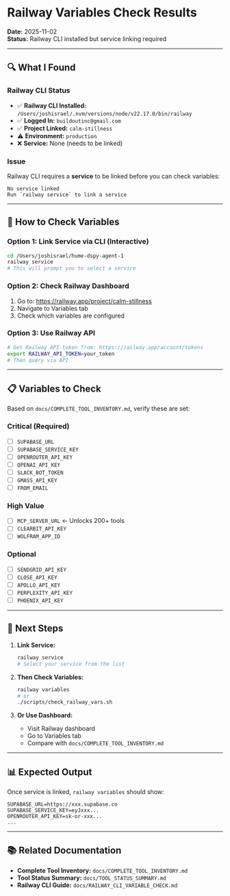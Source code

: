 # Railway Variables Check Results

**Date:** 2025-11-02  
**Status:** Railway CLI installed but service linking required

---

## 🔍 What I Found

### Railway CLI Status
- ✅ **Railway CLI Installed:** `/Users/joshisrael/.nvm/versions/node/v22.17.0/bin/railway`
- ✅ **Logged In:** `buildoutinc@gmail.com`
- ✅ **Project Linked:** `calm-stillness`
- ⚠️ **Environment:** `production`
- ❌ **Service:** None (needs to be linked)

### Issue
Railway CLI requires a **service** to be linked before you can check variables:
```
No service linked
Run `railway service` to link a service
```

---

## 🔧 How to Check Variables

### Option 1: Link Service via CLI (Interactive)
```bash
cd /Users/joshisrael/hume-dspy-agent-1
railway service
# This will prompt you to select a service
```

### Option 2: Check Railway Dashboard
1. Go to: https://railway.app/project/calm-stillness
2. Navigate to Variables tab
3. Check which variables are configured

### Option 3: Use Railway API
```bash
# Get Railway API token from: https://railway.app/account/tokens
export RAILWAY_API_TOKEN=your_token
# Then query via API
```

---

## 📋 Variables to Check

Based on `docs/COMPLETE_TOOL_INVENTORY.md`, verify these are set:

### Critical (Required)
- [ ] `SUPABASE_URL`
- [ ] `SUPABASE_SERVICE_KEY`
- [ ] `OPENROUTER_API_KEY`
- [ ] `OPENAI_API_KEY`
- [ ] `SLACK_BOT_TOKEN`
- [ ] `GMASS_API_KEY`
- [ ] `FROM_EMAIL`

### High Value
- [ ] `MCP_SERVER_URL` ← Unlocks 200+ tools
- [ ] `CLEARBIT_API_KEY`
- [ ] `WOLFRAM_APP_ID`

### Optional
- [ ] `SENDGRID_API_KEY`
- [ ] `CLOSE_API_KEY`
- [ ] `APOLLO_API_KEY`
- [ ] `PERPLEXITY_API_KEY`
- [ ] `PHOENIX_API_KEY`

---

## 🎯 Next Steps

1. **Link Service:**
   ```bash
   railway service
   # Select your service from the list
   ```

2. **Then Check Variables:**
   ```bash
   railway variables
   # or
   ./scripts/check_railway_vars.sh
   ```

3. **Or Use Dashboard:**
   - Visit Railway dashboard
   - Go to Variables tab
   - Compare with `docs/COMPLETE_TOOL_INVENTORY.md`

---

## 📊 Expected Output

Once service is linked, `railway variables` should show:
```
SUPABASE_URL=https://xxx.supabase.co
SUPABASE_SERVICE_KEY=eyJxxx...
OPENROUTER_API_KEY=sk-or-xxx...
...
```

---

## 📚 Related Documentation

- **Complete Tool Inventory:** `docs/COMPLETE_TOOL_INVENTORY.md`
- **Tool Status Summary:** `docs/TOOL_STATUS_SUMMARY.md`
- **Railway CLI Guide:** `docs/RAILWAY_CLI_VARIABLE_CHECK.md`

